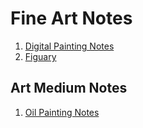 # Fine Art Notes

1. [Digital Painting Notes](fine-arts-docs/digital-painting.md)
2. [Figuary](fine-arts-docs/figuary.md)

## Art Medium Notes

1. [Oil Painting Notes](fine-arts-docs/oil-painting-notes.md)
